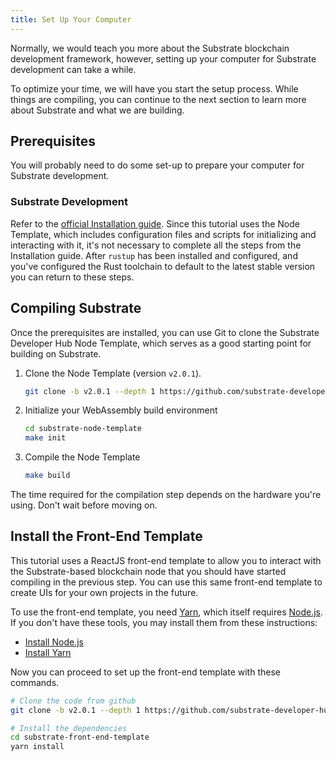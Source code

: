 ```yaml
---
title: Set Up Your Computer
---
```


Normally, we would teach you more about the Substrate blockchain development framework, however,
setting up your computer for Substrate development can take a while.

To optimize your time, we will have you start the setup process. While things are compiling, you can
continue to the next section to learn more about Substrate and what we are building.

## Prerequisites

You will probably need to do some set-up to prepare your computer for Substrate development.

### Substrate Development

Refer to the [official Installation guide](../../knowledgebase/getting-started/). Since this
tutorial uses the Node Template, which includes configuration files and scripts for initializing and
interacting with it, it's not necessary to complete all the steps from the Installation guide. After
`rustup` has been installed and configured, and you've configured the Rust toolchain to default to
the latest stable version you can return to these steps.

## Compiling Substrate

Once the prerequisites are installed, you can use Git to clone the Substrate Developer Hub Node
Template, which serves as a good starting point for building on Substrate.

1. Clone the Node Template (version `v2.0.1`).

    ```bash
    git clone -b v2.0.1 --depth 1 https://github.com/substrate-developer-hub/substrate-node-template
    ```

2. Initialize your WebAssembly build environment

    ```bash
    cd substrate-node-template
    make init
    ```

3. Compile the Node Template

    ```bash
    make build
    ```

The time required for the compilation step depends on the hardware you're using. Don't wait before
moving on.

## Install the Front-End Template

This tutorial uses a ReactJS front-end template to allow you to interact with the Substrate-based
blockchain node that you should have started compiling in the previous step. You can use this same
front-end template to create UIs for your own projects in the future.

To use the front-end template, you need [Yarn](https://yarnpkg.com), which itself requires
[Node.js](https://nodejs.org/). If you don't have these tools, you may install them from these
instructions:

- [Install Node.js](https://nodejs.org/en/download/)
- [Install Yarn](https://yarnpkg.com/lang/en/docs/install/)

Now you can proceed to set up the front-end template with these commands.

```bash
# Clone the code from github
git clone -b v2.0.1 --depth 1 https://github.com/substrate-developer-hub/substrate-front-end-template

# Install the dependencies
cd substrate-front-end-template
yarn install
```
